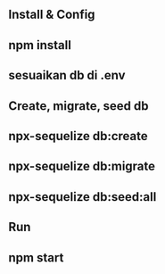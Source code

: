 
## Install & Config
## npm install
## sesuaikan db di .env

## Create, migrate, seed db
## npx-sequelize db:create
## npx-sequelize db:migrate
## npx-sequelize db:seed:all

## Run
## npm start